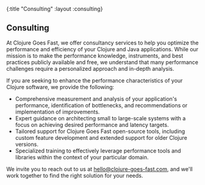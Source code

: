 {:title "Consulting"
 :layout :consulting}

## Consulting

At Clojure Goes Fast, we offer consultancy services to help you optimize the
performance and efficiency of your Clojure and Java applications. While our
mission is to make the performance knowledge, instruments, and best practices
publicly available and free, we understand that many performance challenges
require a personalized approach and in-depth analysis.

If you are seeking to enhance the performance characteristics of your Clojure
software, we provide the following:

- Comprehensive measurement and analysis of your application's performance,
  identification of bottlenecks, and recommendations or implementation of
  improvements.
- Expert guidance on architecting small to large-scale systems with a focus on
  achieving desired performance and latency targets.
- Tailored support for Clojure Goes Fast open-source tools, including custom
  feature development and extended support for older Clojure versions.
- Specialized training to effectively leverage performance tools and libraries
  within the context of your particular domain.

We invite you to reach out to us at
[hello@clojure-goes-fast.com](mailto:hello@clojure-goes-fast.com), and we'll
work together to find the right solution for your needs.
